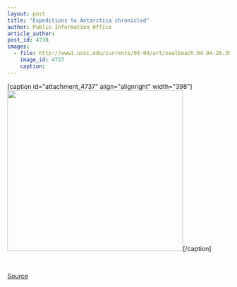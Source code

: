 ```yaml
---
layout: post
title: "Expeditions to Antarctica chronicled"
author: Public Information Office
article_author: 
post_id: 4738
images:
  - file: http://www1.ucsc.edu/currents/03-04/art/sealbeach.04-04-26.398.jpg
    image_id: 4737
    caption: 
---
```


[caption id="attachment_4737" align="alignright" width="398"]<a href="http://dev-ucsc-news.pantheonsite.io/wp-content/uploads/2004/04/sealbeach.04-04-26.398.jpg"><img class="size-full wp-image-4737" src="http://dev-ucsc-news.pantheonsite.io/wp-content/uploads/2004/04/sealbeach.04-04-26.398.jpg" alt="" width="398" height="365" /></a>[/caption]
<p>
  <br>
</p>
<p><a href="http://www1.ucsc.edu/currents/03-04/04-26/sealphotos.html" title="Permalink to sealphotos">Source</a></p>
